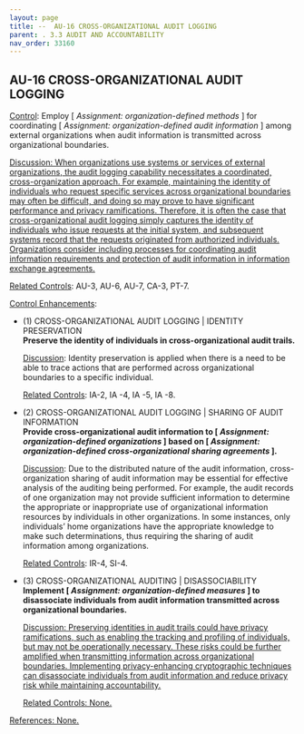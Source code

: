```yaml
---
layout: page
title: --  AU-16 CROSS-ORGANIZATIONAL AUDIT LOGGING 
parent: . 3.3 AUDIT AND ACCOUNTABILITY
nav_order: 33160 
---
```


## AU-16 CROSS-ORGANIZATIONAL AUDIT LOGGING

<ins>Control</ins>: Employ [ _Assignment: organization-defined methods_ ] for coordinating [ _Assignment: organization-defined audit information_ ] among external organizations when audit information is transmitted across organizational boundaries.

<ins>Discussion<ins>: When organizations use systems or services of external organizations, the audit logging capability necessitates a coordinated, cross-organization approach. For example, maintaining the identity of individuals who request specific services across organizational boundaries may often be difficult, and doing so may prove to have significant performance and privacy ramifications. Therefore, it is often the case that cross-organizational audit logging simply captures the identity of individuals who issue requests at the initial system, and subsequent systems record that the requests originated from authorized individuals. Organizations consider including processes for coordinating audit information requirements and protection of audit information in information exchange agreements.

<ins>Related Controls</ins>: AU-3, AU-6, AU-7, CA-3, PT-7.

<ins>Control Enhancements</ins>:

* (1) CROSS-ORGANIZATIONAL AUDIT LOGGING | IDENTITY PRESERVATION<br>
**Preserve the identity of individuals in cross-organizational audit trails.**

    <ins>Discussion</ins>: Identity preservation is applied when there is a need to be able to trace actions that are performed across organizational boundaries to a specific individual.

    <ins>Related Controls</ins>: IA-2, IA -4, IA -5, IA -8.

* (2) CROSS-ORGANIZATIONAL AUDIT LOGGING | SHARING OF AUDIT INFORMATION<br>
**Provide cross-organizational audit information to [ _Assignment: organization-defined organizations_ ] based on [ _Assignment: organization-defined cross-organizational sharing agreements_ ].**

    <ins>Discussion</ins>: Due to the distributed nature of the audit information, cross-organization sharing of audit information may be essential for effective analysis of the auditing being performed. For example, the audit records of one organization may not provide sufficient information to determine the appropriate or inappropriate use of organizational information resources by individuals in other organizations. In some instances, only individuals’ home organizations have the appropriate knowledge to make such determinations, thus requiring the sharing of audit information among organizations.

    <ins>Related Controls</ins>: IR-4, SI-4.

* (3) CROSS-ORGANIZATIONAL AUDITING | DISASSOCIABILITY<br>
**Implement [ _Assignment: organization-defined measures_ ] to disassociate individuals from audit information transmitted across organizational boundaries.**

    <ins>Discussion<ins>: Preserving identities in audit trails could have privacy ramifications, such as enabling the tracking and profiling of individuals, but may not be operationally necessary. These risks could be further amplified when transmitting information across organizational boundaries. Implementing privacy-enhancing cryptographic techniques can disassociate individuals from audit information and reduce privacy risk while maintaining accountability.

    <ins>Related Controls<ins>: None.

<ins>References<ins>: None.



